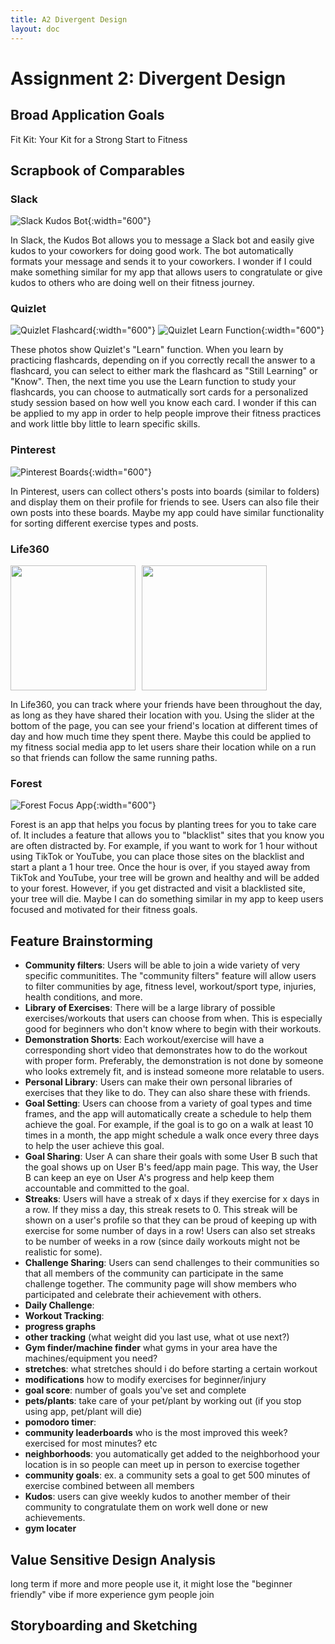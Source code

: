 ```yaml
---
title: A2 Divergent Design
layout: doc
---
```


# Assignment 2: Divergent Design

## Broad Application Goals
Fit Kit: Your Kit for a Strong Start to Fitness


## Scrapbook of Comparables

### Slack

![Slack Kudos Bot](/images/kudos.png){:width="600"}

In Slack, the Kudos Bot allows you to message a Slack bot and easily give kudos to your coworkers for doing good work. The bot automatically formats your message and sends it to your coworkers. I wonder if I could make something similar for my app that allows users to congratulate or give kudos to others who are doing well on their fitness journey.


### Quizlet

![Quizlet Flashcard](/images/quizlet1.png){:width="600"}
![Quizlet Learn Function](/images/quizlet2.png){:width="600"}

These photos show Quizlet's "Learn" function. When you learn by practicing flashcards, depending on if you correctly recall the answer to a flashcard, you can select to either mark the flashcard as "Still Learning" or "Know". Then, the next time you use the Learn function to study your flashcards, you can choose to autmatically sort cards for a personalized study session based on how well you know each card. I wonder if this can be applied to my app in order to help people improve their fitness practices and work little bby little to learn specific skills.


### Pinterest

![Pinterest Boards](/images/pinterest.jpg){:width="600"}

In Pinterest, users can collect others's posts into boards (similar to folders) and display them on their profile for friends to see. Users can also file their own posts into these boards. Maybe my app could have similar functionality for sorting different exercise types and posts.


### Life360

<div style="display: flex;">
  <div style="margin-right: 10px;">
    <img src="/images/life3601.png" height="200"/>
  </div>
  <div>
    <img src="/images/life3602.png" height="200"/>
  </div>
</div>

In Life360, you can track where your friends have been throughout the day, as long as they have shared their location with you. Using the slider at the bottom of the page, you can see your friend's location at different times of day and how much time they spent there. Maybe this could be applied to my fitness social media app to let users share their location while on a run so that friends can follow the same running paths.


### Forest

![Forest Focus App](/images/forest.png){:width="600"}

Forest is an app that helps you focus by planting trees for you to take care of. It includes a feature that allows you to "blacklist" sites that you know you are often distracted by. For example, if you want to work for 1 hour without using TikTok or YouTube, you can place those sites on the blacklist and start a plant a 1 hour tree. Once the hour is over, if you stayed away from TikTok and YouTube, your tree will be grown and healthy and will be added to your forest. However, if you get distracted and visit a blacklisted site, your tree will die. Maybe I can do something similar in my app to keep users focused and motivated for their fitness goals.


<!-- hinge/tinder - fill out your preferences and the app will suggest workouts, and you can swipe the ones you like/dont like to save then to your folder of workouts to try in the future

period tracker diary - allow users to talk about their emotions/feelings that day, could help user son days when they don't feel so well and reflect


pinterest boards - users can collect similar posts on pinterest into a board that can be seen by others (collect workouts into folders or personal posts into folders) (ex all the walks ive been on with my dog this year, or all the times i worked out with my daughter, or my leg recovery journey) -->





## Feature Brainstorming
- **Community filters**: Users will be able to join a wide variety of very specific communitites. The "community filters" feature will allow users to filter communities by age, fitness level, workout/sport type, injuries, health conditions, and more.
- **Library of Exercises**: There will be a large library of possible exercises/workouts that users can choose from when. This is especially good for beginners who don't know where to begin with their workouts.
- **Demonstration Shorts**: Each workout/exercise will have a corresponding short video that demonstrates how to do the workout with proper form. Preferably, the demonstration is not done by someone who looks extremely fit, and is instead someone more relatable to users.
- **Personal Library**: Users can make their own personal libraries of exercises that they like to do. They can also share these with friends.
- **Goal Setting**: Users can choose from a variety of goal types and time frames, and the app will automatically create a schedule to help them achieve the goal. For example, if the goal is to go on a walk at least 10 times in a month, the app might schedule a walk once every three days to help the user achieve this goal.
- **Goal Sharing**: User A can share their goals with some User B such that the goal shows up on User B's feed/app main page. This way, the User B can keep an eye on User A's progress and help keep them accountable and committed to the goal.
- **Streaks**: Users will have a streak of x days if they exercise for x days in a row. If they miss a day, this streak resets to 0. This streak will be shown on a user's profile so that they can be proud of keeping up with exercise for some number of days in a row! Users can also set streaks to be number of weeks in a row (since daily workouts might not be realistic for some).
- **Challenge Sharing**: Users can send challenges to their communities so that all members of the community can participate in the same challenge together. The community page will show members who participated and celebrate their achievement with others.
- **Daily Challenge**: 
- **Workout Tracking**:
- **progress graphs**
- **other tracking** (what weight did you last use, what ot use next?)
- **Gym finder/machine finder** what gyms in your area have the machines/equipment you need?
- **stretches**: what stretches should i do before starting a certain workout
- **modifications** how to modify exercises for beginner/injury
- **goal score**: number of goals you've set and complete
- **pets/plants**: take care of your pet/plant by working out (if you stop using app, pet/plant will die)
- **pomodoro timer**: 
- **community leaderboards** who is the most improved this week? exercised for most minutes? etc
- **neighborhoods**: you automatically get added to the neighborhood your location is in so people can meet up in person to exercise together
- **community goals**: ex. a community sets a goal to get 500 minutes of exercise combined between all members
- **Kudos**: users can give weekly kudos to another member of their community to congratulate them on work well done or new achievements.
- **gym locater**



## Value Sensitive Design Analysis

long term if more and more people use it, it might lose the "beginner friendly" vibe if more experience gym people join

## Storyboarding and Sketching
